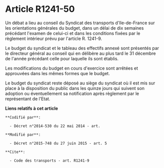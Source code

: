 # Article R1241-50

Un débat a lieu au conseil du Syndicat des transports d'Ile-de-France sur les orientations générales du budget,    dans un
délai de dix semaines précédant l'examen de celui-ci et dans les conditions fixées par le règlement intérieur prévu par
l'article R. 1241-9. 

Le budget du syndicat et le tableau des effectifs annexé sont présentés par le directeur général au conseil qui en délibère
au plus tard le 31 décembre de l'année précédant celle pour laquelle ils sont établis. 

Les modifications du budget en cours d'exercice sont arrêtées et approuvées dans les mêmes formes que le budget. 

Le budget du syndicat reste déposé au siège du syndicat où il est mis sur place à la disposition du public dans les quinze
jours qui suivent son adoption ou éventuellement sa notification après règlement par le représentant de l'Etat.

**Liens relatifs à cet article**

	**Codifié par**:

	  - Décret n°2014-530 du 22 mai 2014 - art.

	**Modifié par**:

	  - Décret n°2015-748 du 27 juin 2015 - art. 5

	**Cite**:

	  - Code des transports - art. R1241-9
